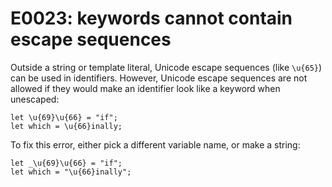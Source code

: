 # E0023: keywords cannot contain escape sequences

Outside a string or template literal, Unicode escape sequences (like `\u{65}`)
can be used in identifiers. However, Unicode escape sequences are not allowed if
they would make an identifier look like a keyword when unescaped:

    let \u{69}\u{66} = "if";
    let which = \u{66}inally;

To fix this error, either pick a different variable name, or make a string:

    let _\u{69}\u{66} = "if";
    let which = "\u{66}inally";
